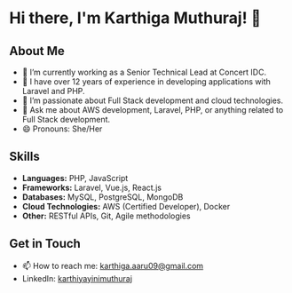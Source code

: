
# Hi there, I'm Karthiga Muthuraj! 👋

## About Me

- 🔭 I’m currently working as a Senior Technical Lead at Concert IDC.
- 🌱 I have over 12 years of experience in developing applications with Laravel and PHP.
- 👯 I’m passionate about Full Stack development and cloud technologies.
- 💬 Ask me about AWS development, Laravel, PHP, or anything related to Full Stack development.
- 😄 Pronouns: She/Her

## Skills

- **Languages:** PHP, JavaScript
- **Frameworks:** Laravel, Vue.js, React.js
- **Databases:** MySQL, PostgreSQL, MongoDB
- **Cloud Technologies:** AWS (Certified Developer), Docker
- **Other:** RESTful APIs, Git, Agile methodologies

## Get in Touch

- 📫 How to reach me: [karthiga.aaru09@gmail.com](mailto:karthiga.aaru09@gmail.com)
- LinkedIn: [karthiyayinimuthuraj]([https://www.linkedin.com/in/yourprofile](https://www.linkedin.com/in/karthiyayinimuthuraj/))

